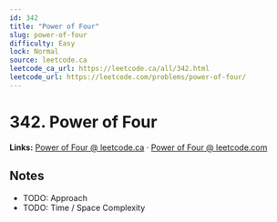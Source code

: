 ```yaml
--- 
id: 342
title: "Power of Four"
slug: power-of-four
difficulty: Easy
lock: Normal
source: leetcode.ca
leetcode_ca_url: https://leetcode.ca/all/342.html
leetcode_url: https://leetcode.com/problems/power-of-four/
---
```


# 342. Power of Four

**Links:** [Power of Four @ leetcode.ca](https://leetcode.ca/all/342.html) · [Power of Four @ leetcode.com](https://leetcode.com/problems/power-of-four/)

## Notes
- TODO: Approach
- TODO: Time / Space Complexity
